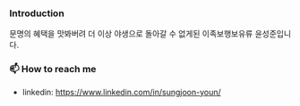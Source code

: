 ### Introduction
문명의 혜택을 맛봐버려 더 이상 야생으로 돌아갈 수 없게된 이족보행보유류 윤성준입니다.

### 📫 How to reach me
* linkedin: https://www.linkedin.com/in/sungjoon-youn/
<!--
**burgerphilia/burgerphilia** is a ✨ _special_ ✨ repository because its `README.md` (this file) appears on your GitHub profile.

Here are some ideas to get you started:

- 🔭 I’m currently working on ...
- 🌱 I’m currently learning ...
- 👯 I’m looking to collaborate on ...
- 🤔 I’m looking for help with ...
- 💬 Ask me about ...
- 📫 How to reach me: ...
- 😄 Pronouns: ...
- ⚡ Fun fact: ...
-->

